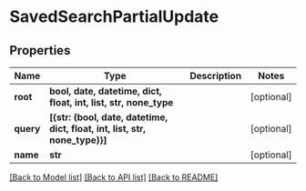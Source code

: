 # SavedSearchPartialUpdate


## Properties

Name | Type | Description | Notes
------------ | ------------- | ------------- | -------------
**root** | **bool, date, datetime, dict, float, int, list, str, none_type** |  | [optional] 
**query** | **[{str: (bool, date, datetime, dict, float, int, list, str, none_type)}]** |  | [optional] 
**name** | **str** |  | [optional] 

[[Back to Model list]](../#documentation-for-models) [[Back to API list]](../#documentation-for-api-endpoints) [[Back to README]](../)


